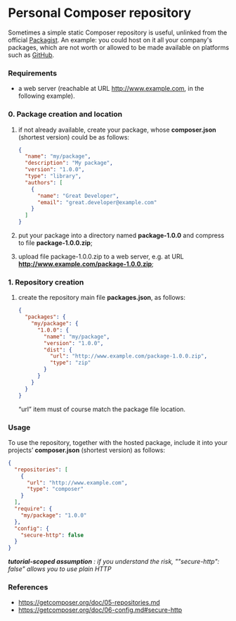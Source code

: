 # Personal Composer repository

Sometimes a simple static Composer repository is useful, unlinked from the official [Packagist](https://packagist.org). An example: you could host on it all your company's packages, which are not worth or allowed to be made available on platforms such as [GitHub](https://github.com).

### Requirements

* a web server (reachable at URL http://www.example.com, in the following example).

### 0. Package creation and location
1. if not already available, create your package, whose **composer.json** (shortest version) could be as follows:

    ```json
    {
      "name": "my/package",
      "description": "My package",
      "version": "1.0.0",
      "type": "library",
      "authors": [
        {
          "name": "Great Developer",
          "email": "great.developer@example.com"
        }
      ]
    }
    ```

1. put your package into a directory named **package-1.0.0** and compress to file **package-1.0.0.zip**;

1. upload file package-1.0.0.zip to a web server, e.g. at URL **http://www.example.com/package-1.0.0.zip**;

### 1. Repository creation
1. create the repository main file **packages.json**, as follows:

    ```json
    {
      "packages": {
        "my/package": {
          "1.0.0": {
            "name": "my/package",
            "version": "1.0.0",
            "dist": {
              "url": "http://www.example.com/package-1.0.0.zip",
              "type": "zip"
            }
          }
        }
      }
    }
    ```
    “url” item must of course match the package file location.

### Usage
To use the repository, together with the hosted package, include it into your projects’ **composer.json** (shortest version) as follows:

```json
{
  "repositories": [
    {
      "url": "http://www.example.com",
      "type": "composer"
    }
  ],
  "require": {
    "my/package": "1.0.0"
  },
  "config": {
    "secure-http": false
  }
}
```

***tutorial-scoped assumption*** *: if you understand the risk, ""secure-http": false" allows you to use plain HTTP*

### References

* https://getcomposer.org/doc/05-repositories.md
* https://getcomposer.org/doc/06-config.md#secure-http
